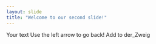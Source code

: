 ```yaml
---
layout: slide
title: "Welcome to our second slide!"
---
```

Your text
Use the left arrow to go back!
Add to der_Zweig
